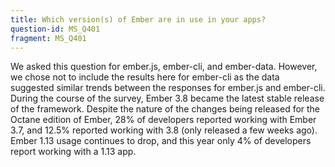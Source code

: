 ```yaml
---
title: Which version(s) of Ember are in use in your apps?
question-id: MS_Q401
fragment: MS_Q401
---
```

We asked this question for ember.js, ember-cli, and ember-data. However, we chose not to include the results here for ember-cli as the data suggested similar trends between the responses for ember.js and ember-cli. During the course of the survey, Ember 3.8 became the latest stable release of the framework. Despite the nature of the changes being released for the Octane edition of Ember, 28% of developers reported working with Ember 3.7, and 12.5% reported working with 3.8 (only released a few weeks ago). Ember 1.13 usage continues to drop, and this year only 4% of developers report working with a 1.13 app.
